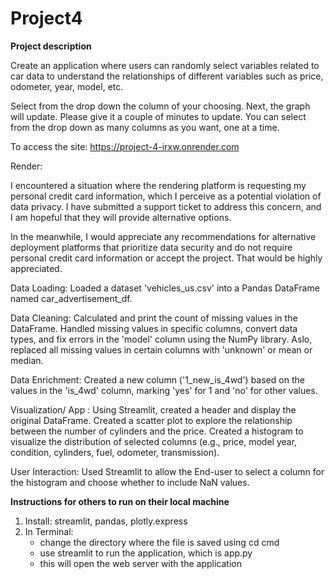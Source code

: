 # Project4

**Project description**

Create an application where users can randomly select variables related to car data to understand the relationships of different variables such as price, odometer, year, model, etc.

Select from the drop down the column of your choosing.
Next, the graph will update. Please give it a couple of minutes to update.
You can select from the drop down as many columns as you want, one at a time. 

To access the site: https://project-4-irxw.onrender.com

Render:

I encountered a situation where the rendering platform is requesting my personal credit card information, which I perceive as a potential violation of data privacy. I have submitted a support ticket to address this concern, and I am hopeful that they will provide alternative options.

In the meanwhile, I would appreciate any recommendations for alternative deployment platforms that prioritize data security and do not require personal credit card information or accept the project. That would be highly appreciated.

Data Loading: Loaded a dataset 'vehicles_us.csv' into a Pandas DataFrame named car_advertisement_df.

Data Cleaning: Calculated and print the count of missing values in the DataFrame. Handled missing values in specific columns, convert data types, and fix errors in the 'model' column using the NumPy library. Aslo, replaced all missing values in certain columns with 'unknown' or mean or median.

Data Enrichment: Created a new column ('1_new_is_4wd') based on the values in the 'is_4wd' column, marking 'yes' for 1 and 'no' for other values.

Visualization/ App : Using Streamlit, created a header and display the original DataFrame. Created a scatter plot to explore the relationship between the number of cylinders and the price. Created a histogram to visualize the distribution of selected columns (e.g., price, model year, condition, cylinders, fuel, odometer, transmission).

User Interaction: Used Streamlit to allow the End-user to select a column for the histogram and choose whether to include NaN values.

**Instructions for others to run on their local machine**
1. Install: streamlit, pandas, plotly.express
2. In Terminal: 
    - change the directory where the file is saved using cd cmd
    - use streamlit to run the application, which is app.py
    - this will open the web server with the application
